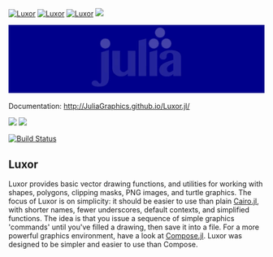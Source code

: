 <a id='Luxor-1'></a>

[![Luxor](http://pkg.julialang.org/badges/Luxor_0.4.svg)](http://pkg.julialang.org/?pkg=Luxor&ver=0.4)
[![Luxor](http://pkg.julialang.org/badges/Luxor_0.5.svg)](http://pkg.julialang.org/?pkg=Luxor&ver=0.5)
[![Luxor](http://pkg.julialang.org/badges/Luxor_0.6.svg)](http://pkg.julialang.org/?pkg=Luxor&ver=0.6)
[![][codecov-img]][codecov-url]

<!-- ![](docs/figures/luxor-big-logo.png) -->

![](docs/src/assets/figures/snow30.gif)

Documentation: http://JuliaGraphics.github.io/Luxor.jl/

[![](https://img.shields.io/badge/docs-stable-blue.svg)](https://JuliaGraphics.github.io/Luxor.jl/stable)
[![](https://img.shields.io/badge/docs-latest-blue.svg)](https://JuliaGraphics.github.io/Luxor.jl/latest)

[![Build Status](https://travis-ci.org/JuliaGraphics/Luxor.jl.svg?branch=master)](https://travis-ci.org/JuliaGraphics/Luxor.jl)

## Luxor

Luxor provides basic vector drawing functions, and utilities for working with shapes, polygons, clipping masks, PNG images, and turtle graphics. The focus of Luxor is on simplicity: it should be easier to use than plain  [Cairo.jl](https://github.com/JuliaLang/Cairo.jl), with shorter names, fewer underscores, default contexts, and simplified functions. The idea is that you issue a sequence of simple graphics 'commands' until you've filled a drawing, then save it into a file. For a more powerful graphics environment, have a look at [Compose.jl](https://github.com/dcjones/Compose.jl). Luxor was designed to be simpler and easier to use than Compose.

[codecov-img]: https://codecov.io/gh/JuliaGraphics/Luxor.jl/branch/master/graph/badge.svg
[codecov-url]: https://codecov.io/gh/JuliaGraphics/Luxor.jl

